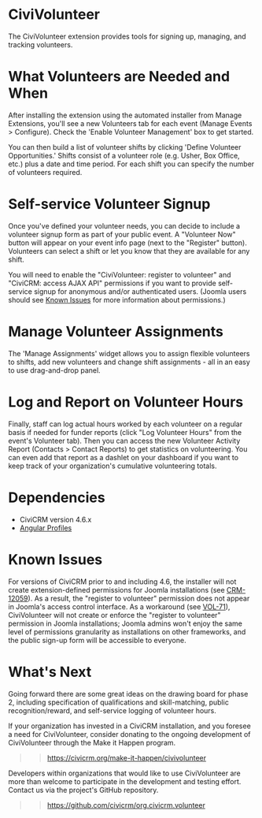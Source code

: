 CiviVolunteer
=============

The CiviVolunteer extension provides tools for signing up, managing, and tracking volunteers.

What Volunteers are Needed and When
===================================
After installing the extension using the automated installer from Manage Extensions,
you'll see a new Volunteers tab for each event (Manage Events > Configure). Check the
'Enable Volunteer Management' box to get started.

You can then build a list of volunteer shifts by clicking 'Define Volunteer Opportunities.'
Shifts consist of a volunteer role (e.g. Usher, Box Office, etc.) plus a date and time
period. For each shift you can specify the number of volunteers required.

Self-service Volunteer Signup
=============================
Once you've defined your volunteer needs, you can decide to include a volunteer signup
form as part of your public event. A "Volunteer Now" button will appear on your event
info page (next to the "Register" button). Volunteers can select a shift or let you
know that they are available for any shift.

You will need to enable the "CiviVolunteer: register to volunteer" and
"CiviCRM: access AJAX API" permissions if you
want to provide self-service signup for anonymous and/or authenticated users.
(Joomla users should see [Known Issues](#known-issues) for more information about
permissions.)

Manage Volunteer Assignments
=============================
The 'Manage Assignments' widget allows you to assign flexible volunteers to shifts,
add new volunteers and change shift assignments - all in an easy to use drag-and-drop panel.

Log and Report on Volunteer Hours
=================================
Finally, staff can log actual hours worked by each volunteer on a regular basis if needed for
funder reports (click "Log Volunteer Hours" from the event's Volunteer tab). Then you can
access the new Volunteer Activity Report (Contacts > Contact Reports) to get
statistics on volunteering. You can even add that report as a dashlet on your dashboard if
you want to keep track of your organization's cumulative volunteering totals.

Dependencies
============
- CiviCRM version 4.6.x
- [Angular Profiles](https://github.com/ginkgostreet/org.civicrm.angularprofiles)

Known Issues
============
For versions of CiviCRM prior to and including 4.6, the installer will not
create extension-defined permissions for Joomla installations (see
[CRM-12059](https://issues.civicrm.org/jira/browse/CRM-12059)). As a result,
the "register to volunteer" permission does not appear in Joomla's access control
interface. As a workaround (see [VOL-71](https://issues.civicrm.org/jira/browse/VOL-71)),
CiviVolunteer will not create or enforce the "register to volunteer" permission
in Joomla installations; Joomla admins won't enjoy the same level of permissions
granularity as installations on other frameworks, and the public sign-up form will
be accessible to everyone.

What's Next
===========
Going forward there are some great ideas on the drawing board for phase 2, including specification
of qualifications and skill-matching, public recognition/reward, and self-service logging of
volunteer hours.

If your organization has invested in a CiviCRM installation, and you foresee a need for CiviVolunteer,
consider donating to the ongoing development of CiviVolunteer through the Make it Happen program.

>> https://civicrm.org/make-it-happen/civivolunteer

Developers within organizations that would like to use CiviVolunteer are more than welcome to
participate in the development and testing effort. Contact us via the project's GitHub
repository.

>> https://github.com/civicrm/org.civicrm.volunteer